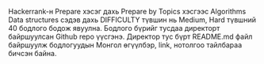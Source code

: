 Hackerrank-н Prepare хэсэг дахь Prepare by Topics хэсгээс
Algorithms
Data structures 
сэдэв дахь DIFFICULTY түвшин нь Medium, Hard түвшний 40 бодлого бодож явуулна.
Бодлого бүрийг тусдаа директорт байршуулсан Github repo үүсгэнэ. Директор тус бүрт README.md  файл байршуулж бодлогуудын Монгол өгүүлбэр, link, нотолгоо тайлбараа бичсэн байна. 
